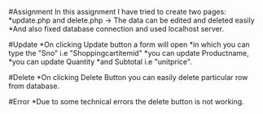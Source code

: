 #Assignment 
In this assignment I have tried to create two pages:
*update.php and delete.php -> The data can be edited and deleted easily
*And also fixed database connection and used localhost server.

#Update
*On clicking Update button a form will open 
*in which you can type the "Sno" i.e "Shoppingcartitemid"
*you can update Productname, 
*you can update Quantity 
*and Subtotal i.e "unitprice".

#Delete
*On clicking Delete Button you can easily delete particular row from database.


#Error
*Due to some technical errors the delete button is not working.
